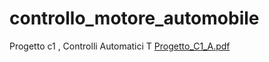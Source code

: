 # controllo_motore_automobile
Progetto c1 , Controlli Automatici T
[Progetto_C1_A.pdf](https://github.com/Gabrocecco/controllo_motore_automobile/files/8355621/Progetto_C1_A.pdf)

